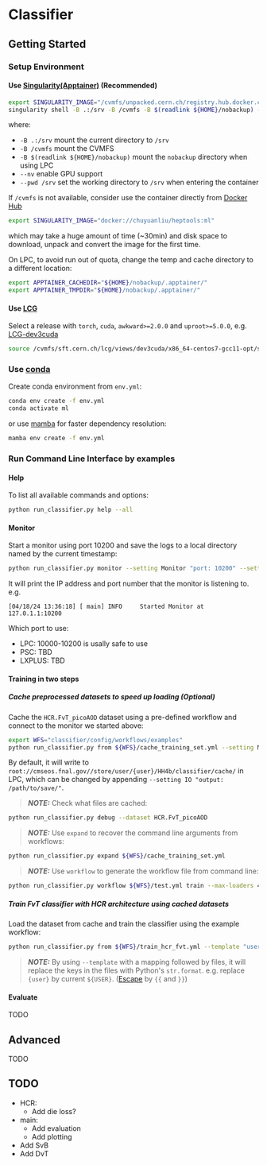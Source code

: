 # Classifier

## Getting Started

### Setup Environment

#### Use [Singularity(Apptainer)](https://apptainer.org/docs/user/latest/) (Recommended)

```bash
export SINGULARITY_IMAGE="/cvmfs/unpacked.cern.ch/registry.hub.docker.com/chuyuanliu/heptools:ml"
singularity shell -B .:/srv -B /cvmfs -B $(readlink ${HOME}/nobackup) --nv --pwd /srv ${SINGULARITY_IMAGE}
```

where:

- `-B .:/srv` mount the current directory to `/srv`
- `-B /cvmfs` mount the CVMFS
- `-B $(readlink ${HOME}/nobackup)` mount the `nobackup` directory when using LPC
- `--nv` enable GPU support
- `--pwd /srv` set the working directory to `/srv` when entering the container

If `/cvmfs` is not available, consider use the container directly from [Docker Hub](https://hub.docker.com/repository/docker/)

```bash
export SINGULARITY_IMAGE="docker://chuyuanliu/heptools:ml"
```

which may take a huge amount of time (~30min) and disk space to download, unpack and convert the image for the first time.

On LPC, to avoid run out of quota, change the temp and cache directory to a different location:

```bash
export APPTAINER_CACHEDIR="${HOME}/nobackup/.apptainer/"
export APPTAINER_TMPDIR="${HOME}/nobackup/.apptainer/"
```

#### Use [LCG](https://lcgdocs.web.cern.ch/lcgdocs/lcgreleases/introduction/)

Select a release with `torch`, `cuda`, `awkward>=2.0.0` and `uproot>=5.0.0`, e.g. [LCG-dev3cuda](https://lcginfo.cern.ch/release_packages/dev3cuda/x86_64-centos7-gcc11-opt/)

```bash
source /cvmfs/sft.cern.ch/lcg/views/dev3cuda/x86_64-centos7-gcc11-opt/setup.sh
```

### Use [conda](https://conda.io/projects/conda/en/latest/user-guide/tasks/manage-environments.html#creating-an-environment-from-an-environment-yml-file)

Create conda environment from `env.yml`:

```bash
conda env create -f env.yml
conda activate ml
```

or use [mamba](https://mamba.readthedocs.io/en/latest/installation/mamba-installation.html) for faster dependency resolution:

```bash
mamba env create -f env.yml
```

### Run Command Line Interface by examples

#### Help

To list all available commands and options:

```bash
python run_classifier.py help --all
```

#### Monitor

Start a monitor using port 10200 and save the logs to a local directory named by the current timestamp:

```bash
python run_classifier.py monitor --setting Monitor "port: 10200" --setting IO "output: ./logs-{timestamp}/"
```

It will print the IP address and port number that the monitor is listening to. e.g.
  
```console
[04/18/24 13:36:18] [ main] INFO     Started Monitor at 127.0.1.1:10200
```

Which port to use:

- LPC: 10000-10200 is usally safe to use
- PSC: TBD
- LXPLUS: TBD

#### Training in two steps

##### Cache preprocessed datasets to speed up loading (Optional)

Cache the `HCR.FvT_picoAOD` dataset using a pre-defined workflow and connect to the monitor we started above:

```bash
export WFS="classifier/config/workflows/examples"
python run_classifier.py from ${WFS}/cache_training_set.yml --setting Monitor "{address: 127.0.1.1, port: 10200}"
```

By default, it will write to `root://cmseos.fnal.gov//store/user/{user}/HH4b/classifier/cache/` in LPC, which can be changed by appending `--setting IO "output: /path/to/save/"`.

> **_NOTE:_** Check what files are cached:

```bash
python run_classifier.py debug --dataset HCR.FvT_picoAOD
```

> **_NOTE:_** Use `expand` to recover the command line arguments from workflows:

```bash
python run_classifier.py expand ${WFS}/cache_training_set.yml
```

> **_NOTE:_** Use `workflow` to generate the workflow file from command line:

```bash
python run_classifier.py workflow ${WFS}/test.yml train --max-loaders 4 --max-trainers 1  --dataset ... --model ... --setting torch.DataLoader "yaml:##{batch_skim: 65536, num_workers: 2}"
```

##### Train FvT classifier with HCR architecture using cached datasets

Load the dataset from cache and train the classifier using the example workflow:

```bash
python run_classifier.py from ${WFS}/train_hcr_fvt.yml --template "user: "${USER} ${WFS}/template/load_cached_dataset.yml --setting Monitor ... --setting IO ...
```

> **_NOTE:_** By using `--template` with a mapping followed by files, it will replace the keys in the files with Python's `str.format`. e.g. replace `{user}` by current `${USER}`. ([Escape](https://docs.python.org/3/library/string.html#format-string-syntax) by `{{` and `}}`)

#### Evaluate

TODO

## Advanced

TODO

## TODO

- HCR:
  - Add die loss?
- main:
  - Add evaluation
  - Add plotting
- Add SvB
- Add DvT
